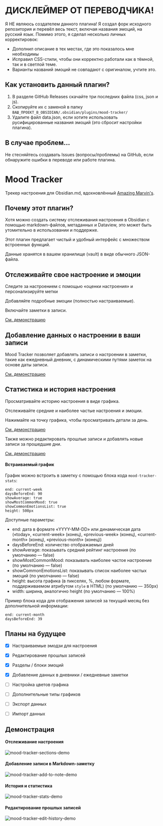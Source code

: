 # ДИСКЛЕЙМЕР ОТ ПЕРЕВОДЧИКА!

Я НЕ являюсь создателем данного плагина! Я создал форк исходного репозитория и перевёл весь текст, включая названия эмоций, на русский язык. Помимо этого, я сделал несколько личных корректировок:
- Дополнил описание в тех местах, где это показалось мне необходимы
- Исправил CSS-стили, чтобы они корректно работали как в тёмной, так и в светлой теме.
- Варианты названий эмоций не совпадают с оригиналом, учтите это.

## Как установить данный плагин?

1. В разделе GitHub Releases скачайте три последних файла (css, json и js).
2. Скопируйте их с заменой в папку `ВАШ_ПРОЕКТ_В_OBSIDIAN/.obsidian/plugins/mood-tracker/`
3. Удалите файл data.json, если хотите использовать русифицированные названия эмоций (это сбросит настройки плагина).

## В случае проблем...

Не стесняйтесь создавать Issues (вопросы/проблемы) на GitHub, если обнаружите ошибки в переводе или работе плагина.

# Mood Tracker

Трекер настроения для Obsidian.md, вдохновлённый [Amazing Marvin's](https://amazingmarvin.com/).

## Почему этот плагин?

Хотя можно создать систему отслеживания настроения в Obsidian с помощью markdown-файлов, метаданных и Dataview, это может быть утомительно в использовании и поддержке.

Этот плагин предлагает чистый и удобный интерфейс с множеством встроенных функций.

Данные хранятся в вашем хранилище (vault) в виде обычного JSON-файла.

## Отслеживайте свое настроение и эмоции

Следите за настроением с помощью «оценки настроения» и персонализируйте метки

Добавляйте подробные эмоции (полностью настраиваемые).

Включайте заметки в записи.

[См. демонстрацию](#mood-tracking)

## Добавление данных о настроении в ваши записи

Mood Tracker позволяет добавлять записи о настроении в заметки, такие как ежедневный дневник, с динамическими путями заметок на основе даты записи.

[См. демонстрацию](#add-entry-to-daily-note)

## Статистика и история настроения

Просматривайте историю настроения в виде графика.

Отслеживайте средние и наиболее частые настроения и эмоции.

Нажимайте на точку графика, чтобы просматривать детали за день.

[См. демонстрацию](#history-and-stats)

Также можно редактировать прошлые записи и добавлять новые записи за прошедшие дни.

[См. демонстрацию](#edit-past-entries)


#### Встраиваемый график

График можно встроить в заметку с помощью блока кода `mood-tracker-stats`:
```mood-tracker-stats
end: current-week
daysBeforeEnd: 90
showAverage: true
showMostCommonMood: true
showCommonEmotionsList: true
height: 500px
```

Доступные параметры:
- end: дата в формате «YYYY-MM-DD» или динамическая дата («today», «current-week» (конец), «previous-week» (конец), «current-month» (конец), «previous-month» (конец))
- daysBeforeEnd: количество отображаемых дней
- showAverage: показывать средний рейтинг настроения (по умолчанию — false)
- showMostCommonMood: показывать наиболее частое настроение (по умолчанию — false)
- showCommonEmotionsList: показывать список наиболее частых эмоций (по умолчанию — false)
- height: высота графика (в пикселях, %, любом формате, поддерживаемом атрибутом `style` в HTML) (по умолчанию — 350px)
- width: ширина, аналогично height (по умолчанию — 100%)

Пример блока кода для отображения записей за текущий месяц без дополнительной информации:
```mood-tracker-stats
end: current-month
daysBeforeEnd: 39
```

## Планы на будущее

- [x] Настраиваемые эмодзи для настроения
- [x] Редактирование прошлых записей
- [x] Разделы / блоки эмоций
- [x] Добавление данных в дневники / ежедневные заметки
- [ ] Настройка цветов графика
- [ ] Дополнительные типы графиков
- [ ] Экспорт данных
- [ ] Импорт данных


## Демонстрация
#### Отслеживание настроения
![mood-tracker-sections-demo](https://github.com/dartungar/obsidian-mood-tracker/assets/36126057/cdef3563-dbee-4bb6-b52e-78c09ba4d826)


#### Добавление записи в Markdown-заметку
![mood-tracker-add-to-note-demo](https://github.com/dartungar/obsidian-mood-tracker/assets/36126057/1d3f679d-adc6-4651-a340-c4012d72ce12)


#### История и статистика
![mood-tracker-stats-demo](https://github.com/dartungar/obsidian-mood-tracker/assets/36126057/7031bf7b-3e5d-4bfc-89bb-099d5f3c32fa)


#### Редактирование прошлых записей
![mood-tracker-edit-history-demo](https://github.com/dartungar/obsidian-mood-tracker/assets/36126057/2a5b325d-8737-4c94-9aee-de2476feebbc)

